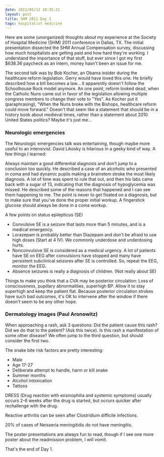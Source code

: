 ```yaml
---
date: 2011/05/12 10:35:21
layout: post
title: SHM 2011 Day 1
tags: hospitalist medicine
---
```


Here are some (unorganized) thoughts about my experience at the
Society of Hospital Medicine (SHM) 2011 conference in Dallas, TX. The
initial presentation dissected the SHM Annual Compensation survey,
discussing how much hospitalists are getting paid and how hard they're
working. I understand the importance of that stuff, but ever since I
got my first $638.36 paycheck as an intern, money hasn't been an issue
for me.

The second talk was by Bob Kocher, an Obama insider during the
healthcare reform legislation. Gerry would have loved this one. He
briefly described how a bill becomes a law... it apparently doesn't
follow the Schoolhouse Rock model anymore. An one point, reform looked
dead, when the Catholic Nuns came out in favor of the legislation
allowing multiple congress members to change their vote to "Yes". As
Kocher put it (paraphrasing), "When the Nuns broke with the Bishops,
healthcare reform could move forward." Doesn't that seem like a
statement that should be in a history book about medieval times,
rather than a statement about 2010 United States politics?  Maybe it's
just me...

### Neurologic emergencies

The Neurologic emergencies talk was entertaining, though maybe more
useful to an intensivist. David Likosky is hilarious in a geeky kind
of way. A few things I learned:

Always maintain a good differential diagnosis and don't jump to a
conclusion too quickly. He described a case of an alcoholic who
presented in coma and had dynamic pupils making a brainstem stroke the
most likely diagnosis. A lot of time was spent to rule that out, and
then his labs came back with a sugar of 13, indicating that the
diagnosis of hypoglycemia was missed. He described some of the reasons
that happened and I can see them happening to me. The point is never
to get fixated on a diagnosis, but to make sure that you've done the
proper initial workup. A fingerstick glucose should always be done in
a coma workup.

A few points on status epilepticus (SE)

- Convulsive SE is a seizure that lasts more than 5 minutes, and is a medical
emergency. 
- Lorazepam is probably better than Diazepam and don't be
afraid to use high doses (Start at 4 IV). We commonly underdose and
underdosing hurts. 
- Nonconvulsive SE is considered as a medical urgency. A lot of
patients have SE on EEG after convulsions have stopped and many have
persistent subclinical seizures after SE is controlled. So, repeat the
EEG, monitor the EEG.
- Absence seizures is really a diagnosis of children. (Not really
  about SE)

Things to make you think that a CVA may be posterior circulation: Loss
of consciousness, pupillary abnormalities, superhigh BP. Allow it to
stay superhigh and keep the patient flat. Because posterior
circulation strokes have such bad outcomes, it's OK to intervene after
the window if there doesn't seem to be any other hope.

### Dermatology images (Paul Aronowitz)

When approaching a rash, ask 3 questions: Did the patient cause this
rash? Did we do that to the patient? (Ask this twice). Is this rash a
manifestation of some other disease? We often jump to the third
question, but should consider the first two.

The snake bite risk factors are pretty interesting: 
- Male
- Age 17-27
- Deliberate attempt to handle, harm or kill snake
- Summer months
- Alcohol intoxication
- Tattoos

DRESS (Drug reaction with eosinophilia and systemic symptoms) usually
occurs 2-6 weeks after the drug is started, but occurs quicker after
rechallenge with the drug.

Reactive arthritis can be seen after Clostridium difficile infections.

20% of cases of Neisseria meningitidis do not have meningitis.

The poster presentations are always fun to read, though if I see one
more poster about the readmission problem, I will vomit.

That's the end of Day 1.
